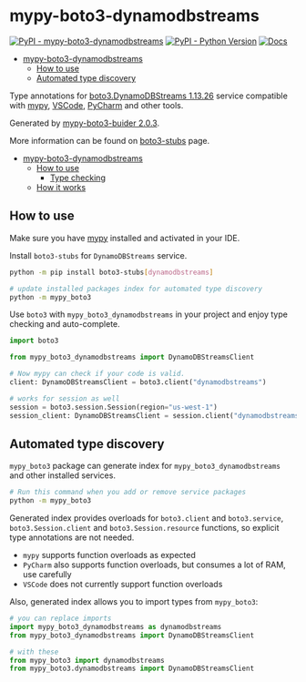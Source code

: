 # mypy-boto3-dynamodbstreams

[![PyPI - mypy-boto3-dynamodbstreams](https://img.shields.io/pypi/v/mypy-boto3-dynamodbstreams.svg?color=blue)](https://pypi.org/project/mypy-boto3-dynamodbstreams)
[![PyPI - Python Version](https://img.shields.io/pypi/pyversions/mypy-boto3-dynamodbstreams.svg?color=blue)](https://pypi.org/project/mypy-boto3-dynamodbstreams)
[![Docs](https://img.shields.io/readthedocs/mypy-boto3-builder.svg?color=blue)](https://mypy-boto3-builder.readthedocs.io/)

- [mypy-boto3-dynamodbstreams](#mypy-boto3-dynamodbstreams)
  - [How to use](#how-to-use)
  - [Automated type discovery](#automated-type-discovery)


Type annotations for
[boto3.DynamoDBStreams 1.13.26](https://boto3.amazonaws.com/v1/documentation/api/1.13.26/reference/services/dynamodbstreams.html#DynamoDBStreams) service
compatible with [mypy](https://github.com/python/mypy), [VSCode](https://code.visualstudio.com/),
[PyCharm](https://www.jetbrains.com/pycharm/) and other tools.

Generated by [mypy-boto3-buider 2.0.3](https://github.com/vemel/mypy_boto3_builder).

More information can be found on [boto3-stubs](https://pypi.org/project/boto3-stubs/) page.

- [mypy-boto3-dynamodbstreams](#mypy-boto3-dynamodbstreams)
  - [How to use](#how-to-use)
    - [Type checking](#type-checking)
  - [How it works](#how-it-works)

## How to use

Make sure you have [mypy](https://github.com/python/mypy) installed and activated in your IDE.

Install `boto3-stubs` for `DynamoDBStreams` service.

```bash
python -m pip install boto3-stubs[dynamodbstreams]

# update installed packages index for automated type discovery
python -m mypy_boto3
```

Use `boto3` with `mypy_boto3_dynamodbstreams` in your project and enjoy type checking and auto-complete.

```python
import boto3

from mypy_boto3_dynamodbstreams import DynamoDBStreamsClient

# Now mypy can check if your code is valid.
client: DynamoDBStreamsClient = boto3.client("dynamodbstreams")

# works for session as well
session = boto3.session.Session(region="us-west-1")
session_client: DynamoDBStreamsClient = session.client("dynamodbstreams")

```

## Automated type discovery

`mypy_boto3` package can generate index for `mypy_boto3_dynamodbstreams` and other installed services.

```bash
# Run this command when you add or remove service packages
python -m mypy_boto3
```

Generated index provides overloads for `boto3.client` and `boto3.service`,
`boto3.Session.client` and `boto3.Session.resource` functions,
so explicit type annotations are not needed.

- `mypy` supports function overloads as expected
- `PyCharm` also supports function overloads, but consumes a lot of RAM, use carefully
- `VSCode` does not currently support function overloads

Also, generated index allows you to import types from `mypy_boto3`:

```python
# you can replace imports
import mypy_boto3_dynamodbstreams as dynamodbstreams
from mypy_boto3_dynamodbstreams import DynamoDBStreamsClient

# with these
from mypy_boto3 import dynamodbstreams
from mypy_boto3.dynamodbstreams import DynamoDBStreamsClient
```
